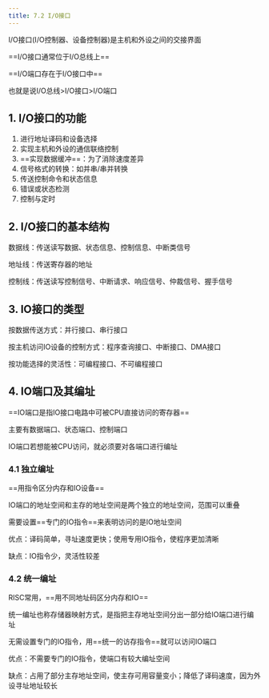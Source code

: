 ```yaml
---
title: 7.2 I/O接口
---
```


I/O接口(I/O控制器、设备控制器)是主机和外设之间的交接界面

==I/O接口通常位于I/O总线上==

==I/O端口存在于I/O接口中==

也就是说I/O总线>I/O接口>I/O端口

## 1. I/O接口的功能

1. 进行地址译码和设备选择
2. 实现主机和外设的通信联络控制
3. ==实现数据缓冲==：为了消除速度差异
4. 信号格式的转换：如并串/串并转换
5. 传送控制命令和状态信息
6. 错误或状态检测
7. 控制与定时


## 2. I/O接口的基本结构

数据线：传送读写数据、状态信息、控制信息、中断类信号

地址线：传送寄存器的地址

控制线：传送读写控制信号、中断请求、响应信号、仲裁信号、握手信号


## 3. IO接口的类型

按数据传送方式：并行接口、串行接口

按主机访问IO设备的控制方式：程序查询接口、中断接口、DMA接口

按功能选择的灵活性：可编程接口、不可编程接口


## 4. IO端口及其编址

==IO端口是指IO接口电路中可被CPU直接访问的寄存器==

主要有数据端口、状态端口、控制端口

IO端口若想能被CPU访问，就必须要对各端口进行编址

### 4.1 独立编址

==用指令区分内存和IO设备==

IO端口的地址空间和主存的地址空间是两个独立的地址空间，范围可以重叠

需要设置==专门的IO指令==来表明访问的是IO地址空间

优点：译码简单，寻址速度更快；使用专用IO指令，使程序更加清晰

缺点：IO指令少，灵活性较差

### 4.2 统一编址

RISC常用，==用不同地址码区分内存和IO==

统一编址也称存储器映射方式，是指把主存地址空间分出一部分给IO端口进行编址

无需设置专门的IO指令，用==统一的访存指令==就可以访问IO端口

优点：不需要专门的IO指令，使端口有较大编址空间

缺点：占用了部分主存地址空间，使主存可用容量变小；降低了译码速度，因为外设寻址地址较长

























